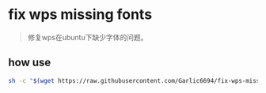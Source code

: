 # fix wps missing fonts

> 修复wps在ubuntu下缺少字体的问题。


## how use

```bash
sh -c "$(wget https://raw.githubusercontent.com/Garlic6694/fix-wps-missing-fonts/refs/heads/main/fix-missing-font.sh -O -)"
```

